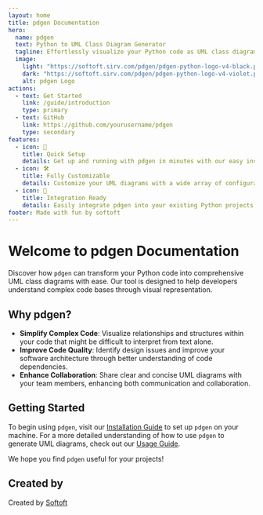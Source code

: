 ```yaml
---
layout: home
title: pdgen Documentation
hero:
  name: pdgen
  text: Python to UML Class Diagram Generator
  tagline: Effortlessly visualize your Python code as UML class diagrams.
  image:
    light: "https://softoft.sirv.com/pdgen/pdgen-python-logo-v4-black.png"
    dark: "https://softoft.sirv.com/pdgen/pdgen-python-logo-v4-violet.png"
    alt: pdgen Logo
actions:
  - text: Get Started
    link: /guide/introduction
    type: primary
  - text: GitHub
    link: https://github.com/yourusername/pdgen
    type: secondary
features:
  - icon: 🚀
    title: Quick Setup
    details: Get up and running with pdgen in minutes with our easy installation process.
  - icon: 🛠️
    title: Fully Customizable
    details: Customize your UML diagrams with a wide array of configuration options.
  - icon: 🔗
    title: Integration Ready
    details: Easily integrate pdgen into your existing Python projects and workflows.
footer: Made with fun by softoft
---
```


# Welcome to pdgen Documentation

Discover how `pdgen` can transform your Python code into comprehensive UML class diagrams with ease. Our tool is designed to help developers understand complex code bases through visual representation.

## Why pdgen?

- **Simplify Complex Code**: Visualize relationships and structures within your code that might be difficult to interpret from text alone.
- **Improve Code Quality**: Identify design issues and improve your software architecture through better understanding of code dependencies.
- **Enhance Collaboration**: Share clear and concise UML diagrams with your team members, enhancing both communication and collaboration.

## Getting Started

To begin using `pdgen`, visit our [Installation Guide](/guide/installation) to set up `pdgen` on your machine. For a more detailed understanding of how to use `pdgen` to generate UML diagrams, check out our [Usage Guide](/guide/usage).

We hope you find `pdgen` useful for your projects!

## Created by

Created by [Softoft](https://softoft.de/)